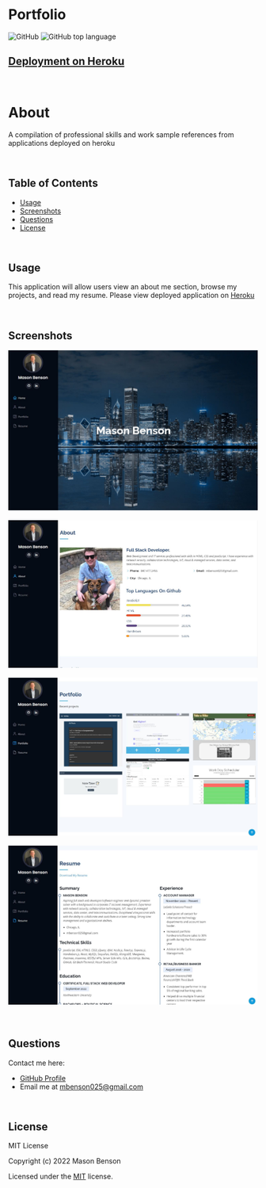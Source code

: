 # Portfolio

![GitHub](https://img.shields.io/github/license/mbenson025/mbenson-portfolio)
![GitHub top language](https://img.shields.io/github/languages/top/mbenson025/mbenson-portfolio)

## <a href="https://mbenson-portfolio.herokuapp.com/">Deployment on Heroku</a>

<br>

# About

A compilation of professional skills and work sample references from applications deployed on heroku

<br>

## Table of Contents

- [Usage](#usage)
- [Screenshots](#screenshots)
- [Questions](#questions)
- [License](#license)

<br>

## Usage

This application will allow users view an about me section, browse my projects, and read my resume.
Please view deployed application on [Heroku](https://mbenson-portfolio.herokuapp.com)

<br>

## Screenshots

<img src="/public/img/topsection.jpg" alt="landing page" title="Landing Page">
<br>
<br>
<img src="/public/img/about.jpg" alt="about section" title="About Me Section">
<br>
<br>
<img src="/public/img/portfolio.jpg" alt="portfolio projects" title="Projects and Work Section">
<br>
<br>
<img src="/public/img/resume.jpg" alt="resume section" title="My Resume">
<br>
<br>

<br>

## Questions

Contact me here:

- [GitHub Profile](https://github.com/mbenson025)
- Email me at mbenson025@gmail.com

<br>

## License

MIT License

Copyright (c) 2022 Mason Benson

Licensed under the [MIT](LICENSE) license.
